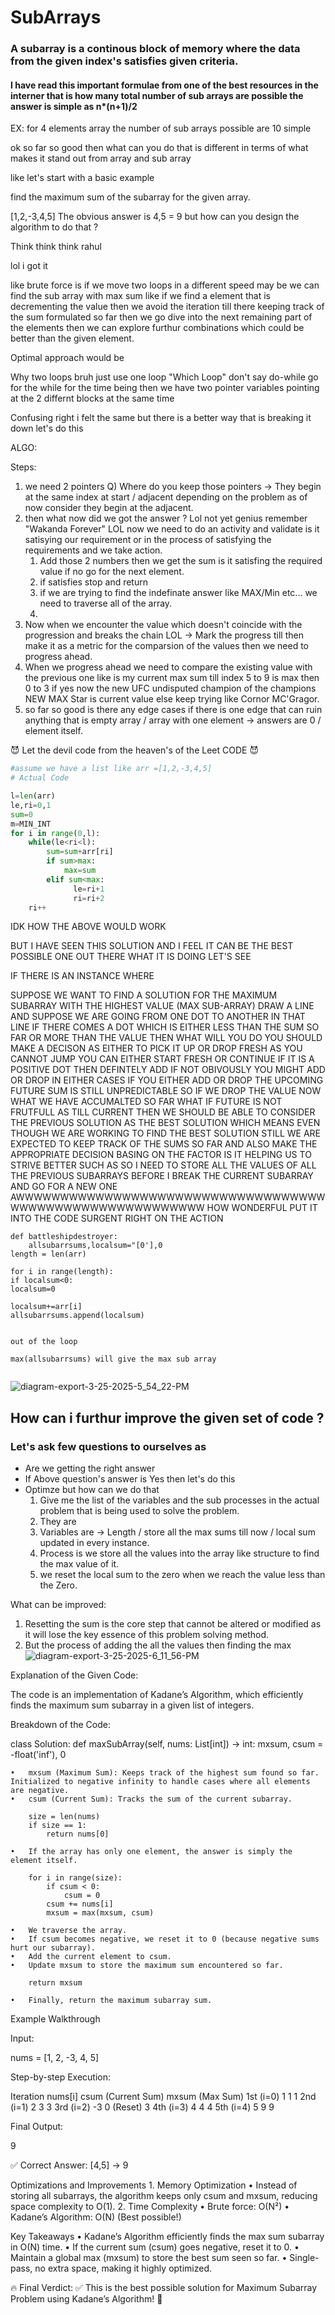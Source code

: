 # SubArrays

### A subarray is a continous block of memory where the data from the given index's satisfies given criteria.

#### I have read this important formulae from one of the best resources in the interner that is how many total number of sub arrays are possible the answer is simple as n*(n+1)/2

EX: for 4 elements array the number of sub arrays possible are 10 simple 

ok so far so good then what can you do that is different in terms of what makes it stand out from array and sub array

like let's start with a basic example 

find the maximum sum of the subarray for the given array.

[1,2,-3,4,5] The obvious answer is 4,5 = 9 but how can you design the algorithm to do that ?

Think think think rahul 

lol i got it 

like brute force is 
if we move two loops in a different speed may be we can find the sub array with max sum
like if we find a element that is decrementing the value then we avoid the iteration till there
keeping track of the sum formulated so far then we go dive into the next remaining part of the elements
then we can explore furthur combinations which could be better than the given element.

Optimal approach would be 

Why two loops bruh just use one loop "Which Loop" don't say do-while go for the while for the time being 
then we have two pointer variables pointing at the 2 differnt blocks at the same time 

Confusing right i felt the same but there is a better way that is breaking it down let's do this 

ALGO:

Steps:
1. we need 2 pointers Q) Where do you keep those pointers -> They begin at the same index at start / adjacent depending on the problem as of now consider they begin at the adjacent.
2. then what now did we got the answer ? Lol not yet genius remember "Wakanda Forever" LOL now we need to do an activity and validate is it satisying our requirement or in the process of satisfying the requirements and we take action.
   1. Add those 2 numbers then we get the sum is it satisfing the required value if no go for the next element.
   2. if satisfies stop and return
   3. if we are trying to find the indefinate answer like MAX/Min etc... we need to traverse all of the array.
   4. 
3. Now when we encounter the value which doesn't coincide with the progression and breaks the chain LOL -> Mark the progress till then make it as a metric for the comparsion of the values then we need to progress ahead.
4. When we progress ahead we need to compare the existing value with the previous one like is my current max sum till index 5 to 9 is max then 0 to 3 if yes now the new UFC undisputed champion of the champions NEW MAX Star is current value else keep trying like Cornor MC'Gragor.
5. so far so good is there any edge cases if there is one edge that can ruin anything that is empty array / array with one element -> answers are 0 / element itself.

😈 Let the devil code from the heaven's of the Leet CODE 😈


```python
#assume we have a list like arr =[1,2,-3,4,5]
# Actual Code

l=len(arr)
le,ri=0,1
sum=0
m=MIN_INT
for i in range(0,l):
    while(le<ri<l):
        sum=sum+arr[ri]
        if sum>max:
            max=sum
        elif sum<max:
              le=ri+1
              ri=ri+2
    ri++

```

IDK HOW THE ABOVE WOULD WORK 

BUT I HAVE SEEN THIS SOLUTION AND I FEEL IT CAN BE THE BEST POSSIBLE ONE OUT THERE WHAT IT IS DOING LET'S SEE

IF THERE IS AN INSTANCE WHERE

SUPPOSE WE WANT TO FIND A SOLUTION FOR THE MAXIMUM SUBARRAY WITH THE HIGHEST 
VALUE (MAX SUB-ARRAY) 
DRAW A LINE AND SUPPOSE WE ARE GOING FROM ONE DOT TO ANOTHER IN THAT LINE
IF THERE COMES A DOT WHICH IS EITHER LESS THAN THE SUM SO FAR OR MORE THAN THE VALUE 
THEN WHAT WILL YOU DO 
YOU SHOULD MAKE A DECISON AS EITHER TO PICK IT UP OR DROP FRESH AS YOU CANNOT JUMP
YOU CAN EITHER START FRESH OR CONTINUE 
IF IT IS A POSITIVE DOT THEN DEFINTELY ADD IF NOT OBIVOUSLY YOU MIGHT ADD OR DROP 
IN EITHER CASES IF YOU EITHER ADD OR DROP 
THE UPCOMING FUTURE SUM IS STILL UNPREDICTABLE SO IF WE DROP THE VALUE NOW WHAT
WE HAVE ACCUMALTED SO FAR WHAT IF FUTURE IS NOT FRUTFULL AS TILL CURRENT THEN
WE SHOULD BE ABLE TO CONSIDER THE PREVIOUS SOLUTION AS THE BEST SOLUTION WHICH MEANS
EVEN THOUGH WE ARE WORKING TO FIND THE BEST SOLUTION STILL WE ARE EXPECTED TO KEEP TRACK OF THE 
SUMS SO FAR AND ALSO MAKE THE APPROPRIATE DECISION BASING ON THE FACTOR IS IT HELPING US 
TO STRIVE BETTER SUCH AS SO I NEED TO STORE ALL THE VALUES OF ALL THE PREVIOUS 
SUBARRAYS BEFORE I BREAK THE CURRENT SUBARRAY AND GO FOR A NEW ONE 
AWWWWWWWWWWWWWWWWWWWWWWWWWWWWWWWWWWWWWWWWWWWWWWWWWWWWWWWWW HOW WONDERFUL PUT IT INTO THE CODE
SURGENT 
RIGHT ON THE ACTION 

```
def battleshipdestroyer:
    allsubarrsums,localsum="[0'],0
length = len(arr)

for i in range(length):
if localsum<0:
localsum=0

localsum+=arr[i]
allsubarrsums.append(localsum)


out of the loop

max(allsubarrsums) will give the max sub array


```

![diagram-export-3-25-2025-5_54_22-PM](https://github.com/user-attachments/assets/eb2d80d4-4145-495a-bf3a-64e2b0142eb4)


## How can i furthur improve the given set of code ?

### Let's ask few questions to ourselves as 
- Are we getting the right answer
- If Above question's answer is Yes then let's do this
- Optimze but how can we do that
  1. Give me the list of the variables and the sub processes in the actual problem that is being used to solve the problem.
  2. They are
    1. Variables are -> Length / store all the max sums till now / local sum updated in every instance.
    2. Process is we store all the values into the array like structure to find the max value of it.
    3. we reset the local sum to the zero when we reach the value less than the Zero.

What can be improved:

1. Resetting the sum is the core step that cannot be altered or modified as it will lose the key essence of this problem solving method.
2. But the process of adding the all the values then finding the max![diagram-export-3-25-2025-6_11_56-PM](https://github.com/user-attachments/assets/2b4bb79d-83a5-4d3b-84ac-344e671dcaa6)

Explanation of the Given Code:

The code is an implementation of Kadane’s Algorithm, which efficiently finds the maximum sum subarray in a given list of integers.

Breakdown of the Code:

class Solution:
    def maxSubArray(self, nums: List[int]) -> int:
        mxsum, csum = -float('inf'), 0

	•	mxsum (Maximum Sum): Keeps track of the highest sum found so far. Initialized to negative infinity to handle cases where all elements are negative.
	•	csum (Current Sum): Tracks the sum of the current subarray.

        size = len(nums)
        if size == 1:
            return nums[0]

	•	If the array has only one element, the answer is simply the element itself.

        for i in range(size):
            if csum < 0:
                csum = 0
            csum += nums[i]
            mxsum = max(mxsum, csum)

	•	We traverse the array.
	•	If csum becomes negative, we reset it to 0 (because negative sums hurt our subarray).
	•	Add the current element to csum.
	•	Update mxsum to store the maximum sum encountered so far.

        return mxsum

	•	Finally, return the maximum subarray sum.

Example Walkthrough

Input:

nums = [1, 2, -3, 4, 5]

Step-by-step Execution:

Iteration	nums[i]	csum (Current Sum)	mxsum (Max Sum)
1st (i=0)	1	1	1
2nd (i=1)	2	3	3
3rd (i=2)	-3	0 (Reset)	3
4th (i=3)	4	4	4
5th (i=4)	5	9	9

Final Output:

9

✅ Correct Answer: [4,5] → 9

Optimizations and Improvements
	1.	Memory Optimization
	•	Instead of storing all subarrays, the algorithm keeps only csum and mxsum, reducing space complexity to O(1).
	2.	Time Complexity
	•	Brute force: O(N²)
	•	Kadane’s Algorithm: O(N) (Best possible!)

Key Takeaways
	•	Kadane’s Algorithm efficiently finds the max sum subarray in O(N) time.
	•	If the current sum (csum) goes negative, reset it to 0.
	•	Maintain a global max (mxsum) to store the best sum seen so far.
	•	Single-pass, no extra space, making it highly optimized.

🔥 Final Verdict:
✅ This is the best possible solution for Maximum Subarray Problem using Kadane’s Algorithm! 🚀

